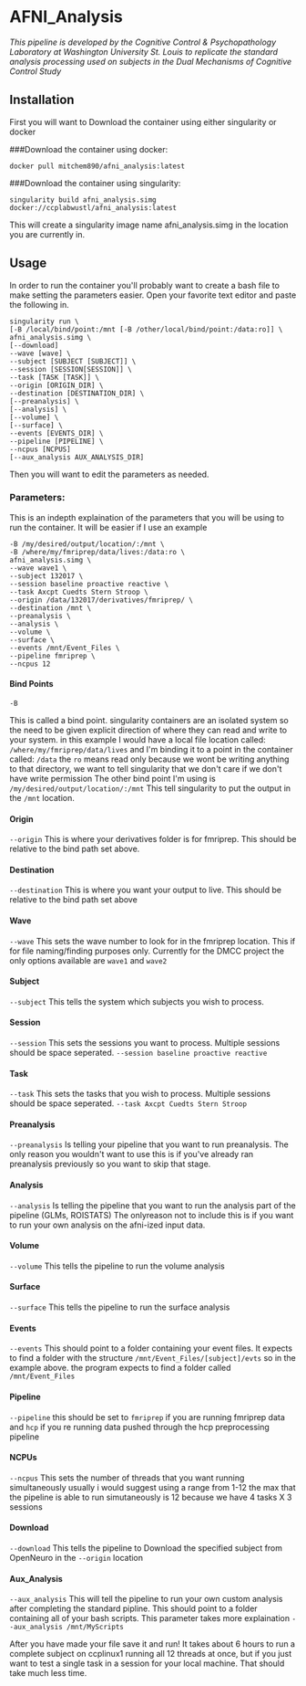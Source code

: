 # AFNI_Analysis

*This pipeline is developed by the Cognitive Control & Psychopathology Laboratory at Washington University St. Louis to replicate the standard analysis processing used on subjects in the Dual Mechanisms of Cognitive Control Study*



## Installation
First you will want to Download the container using either singularity or docker

###Download the container using docker:

    docker pull mitchem890/afni_analysis:latest
   
###Download the container using singularity:

    singularity build afni_analysis.simg docker://ccplabwustl/afni_analysis:latest

This will create a singularity image name afni_analysis.simg in the location you are currently in.

## Usage

In order to run the container you'll probably want to create a bash file to make setting the parameters easier.
Open your favorite text editor and paste the following in.

```
singularity run \
[-B /local/bind/point:/mnt [-B /other/local/bind/point:/data:ro]] \
afni_analysis.simg \
[--download]
--wave [wave] \
--subject [SUBJECT [SUBJECT]] \
--session [SESSION[SESSION]] \
--task [TASK [TASK]] \
--origin [ORIGIN_DIR] \
--destination [DESTINATION_DIR] \
[--preanalysis] \
[--analysis] \
[--volume] \
[--surface] \
--events [EVENTS_DIR] \
--pipeline [PIPELINE] \
--ncpus [NCPUS]
[--aux_analysis AUX_ANALYSIS_DIR]
```

Then you will want to edit the parameters as needed.

### Parameters:
This is an indepth explaination of the parameters that you will be using to run the container.
It will be easier if I use an example
```singularity run \
-B /my/desired/output/location/:/mnt \
-B /where/my/fmriprep/data/lives:/data:ro \
afni_analysis.simg \
--wave wave1 \
--subject 132017 \
--session baseline proactive reactive \
--task Axcpt Cuedts Stern Stroop \
--origin /data/132017/derivatives/fmriprep/ \
--destination /mnt \
--preanalysis \
--analysis \
--volume \
--surface \
--events /mnt/Event_Files \
--pipeline fmriprep \
--ncpus 12
```

#### Bind Points
 `-B`
 
This is called a bind point. singularity containers are an isolated system so the need to be given explicit direction of where they can read and write to your system. in this example I would have a local file location called: 
`/where/my/fmriprep/data/lives`
and I'm binding it to a point in the container called:
`/data`
the `ro` means read only because we wont be writing anything to that directory, 
we want to tell singularity that we don't care if we don't have write permission
The other bind point I'm using is `/my/desired/output/location/:/mnt`
This tell singularity to put the output in the `/mnt` location.


#### Origin
`--origin` 
This is where your derivatives folder is for fmriprep. This should be relative to the bind path set above.

#### Destination
`--destination`
This is where you want your output to live. This should be relative to the bind path set above 

#### Wave
`--wave`
This sets the wave number to look for in the fmriprep location. This if for file naming/finding purposes only.
Currently for the DMCC project the only options available are `wave1` and `wave2`

#### Subject
`--subject`
This tells the system which subjects you wish to process. 

#### Session
`--session` 
This sets the sessions you want to process. Multiple sessions should be space seperated.
`--session baseline proactive reactive` 

#### Task
`--task` 
This sets the tasks that you wish to process. Multiple sessions should be space seperated.
`--task Axcpt Cuedts Stern Stroop`

#### Preanalysis
`--preanalysis` 
Is telling your pipeline that you want to run preanalysis. The only reason you wouldn't want to use this is if you've already ran preanalysis previously so you want to skip that stage.

#### Analysis
`--analysis`
Is telling the pipeline that you want to run the analysis part of the pipeline (GLMs, ROISTATS) The onlyreason not to include this is if you want to run your own analysis on the afni-ized input data.

#### Volume
`--volume` 
This tells the pipeline to run the volume analysis 

#### Surface
`--surface` 
This tells the pipeline to run the surface analysis

#### Events
`--events` 
This should point to a folder containing your event files. It expects to find a folder with the structure `/mnt/Event_Files/[subject]/evts`
so in the example above. the program expects to find a folder called `/mnt/Event_Files`

#### Pipeline
`--pipeline` 
this should be set to `fmriprep` if you are running fmriprep data and `hcp` if you re running data pushed through the hcp preprocessing pipeline

#### NCPUs
`--ncpus` 
This sets the number of threads that you want running simultaneously usually i would suggest using a range from 1-12 the max that the pipeline is able to run simutaneously is 12 because we have 4 tasks X 3 sessions


#### Download
`--download` 
This tells the pipeline to Download the specified subject from OpenNeuro in the `--origin` location


#### Aux_Analysis
`--aux_analysis`
This will tell the pipeline to run your own custom analysis after completing the standard pipline.
This should point to a folder containing all of your bash scripts. This parameter takes more explaination
`--aux_analysis /mnt/MyScripts`


After you have made your file save it and run!
It takes about 6 hours to run a complete subject on ccplinux1 running all 12 threads at once, but if you just want to test a single task in a session for your local machine. That should take much less time.
